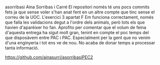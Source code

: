 asorribasi
Aina Sorribas i Carré
El repositori només té uns pocs commits fets ja que sense voler s'han anat fent en un altre compte que tinc sense el correu de la UOC.
L'exercici 3 apartat F Em funciona correctament, només que falla les validacions degut a l'ordre dels animals, però tots els que havien d'aparèixer ho fan.
Aprofito per comentar que el volum de feina d'aquesta entrega ha sigut molt gran, tenint en compte el poc temps del que disposàvem entre PAC i PAC. Especialment per la gent que no venim d'una enginyeria i tot ens ve de nou. No acaba de donar temps a processar tanta informació.


https://github.com/ainasurri/asorribasiPEC2